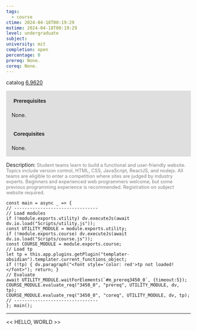 ```yaml
---
tags:
  - course
ctime: 2024-04-18T00:19:29
mstime: 2024-04-18T00:19:29
level: undergraduate
subject: 
university: mit
completion: open
percentage: 0
prereq: None.
coreq: None.
---
```


catalog [6.9620](http://student.mit.edu/catalog/m6e.html#6.9620)

<span style="display: block; padding: 15px; background-color: rgb(100, 100, 100, 0.2);"><font id="m_prereq3450_0" style="display: block; font-family: Arial, sans-serif; font-weight: bold; padding: 5px">Prerequisites</font><br><span id="prereq3450_0">None.</span></span>
<span style="display: block; padding: 15px; background-color: rgb(100, 100, 100, 0.2);"><font id="m_coreq3450_0" style="display: block; font-family: Arial, sans-serif; font-weight: bold; padding: 5px">Corequisites</font><br><span id="coreq3450_0">None.</span></span>

<font style="">Description:</font>
<font style="color: grey; font-size: 0.8rem;">Student teams learn to build a functional and user-friendly website. Topics include version control, HTML, CSS, JavaScript, ReactJS, and nodejs. All teams are eligible to enter a competition where sites are judged by industry experts. Beginners and experienced web programmers welcome, but some previous programming experience is recommended. Registration on subject website required.</font>

```dataviewjs
const main = async _ => {
// --------------------------------
// Load modules
if (!module.exports.utility) dv.executeJs(await dv.io.load("Scripts/utility.js"));
const UTILITY_MODULE = module.exports.utility;
if (!module.exports.course) dv.executeJs(await dv.io.load("Scripts/course.js"));
const COURSE_MODULE = module.exports.course;
// Load tp
let tp = this.app.plugins.getPlugin("templater-obsidian").templater.current_functions_object;
if (!tp) { dv.paragraph("<font style='color: red'>tp not loaded!</font>"); return; }
// Evaluate
await UTILITY_MODULE.waitForElements(`#m_prereq3450_0`, {timeout:5});
COURSE_MODULE.evaluate_req("3450_0", "prereq", UTILITY_MODULE, dv, tp);
COURSE_MODULE.evaluate_req("3450_0", "coreq", UTILITY_MODULE, dv, tp);
// --------------------------------
}; main();
```

---

<< HELLO, WORLD >>
